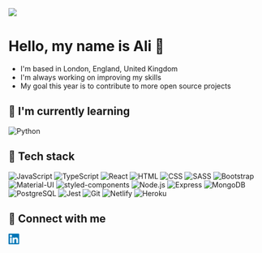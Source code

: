 ![](https://komarev.com/ghpvc/?username=edocai&color=green)

# Hello, my name is Ali 👋

- I'm based in London, England, United Kingdom
- I'm always working on improving my skills
- My goal this year is to contribute to more open source projects

## 🌱 I'm currently learning

![Python](https://img.shields.io/badge/Python-3776AB?style=for-the-badge&logo=python&logoColor=ffde57)

## 💼 Tech stack

![JavaScript](https://img.shields.io/badge/-javascript-F7DF1E?&style=for-the-badge&logo=javascript&logoColor=black) ![TypeScript](https://img.shields.io/badge/TypeScript-007ACC?style=for-the-badge&logo=typescript&logoColor=white) ![React](https://img.shields.io/badge/-React.JS-grey?&style=for-the-badge&logo=react&logoColor=61DAFB) ![HTML](https://img.shields.io/badge/HTML5-E34F26?style=for-the-badge&logo=html5&logoColor=white) ![CSS](https://img.shields.io/badge/-css3-1572B6?&style=for-the-badge&logo=css3&logoColor=white) ![SASS](https://img.shields.io/badge/Sass-CC6699?style=for-the-badge&logo=sass&logoColor=white) ![Bootstrap](https://img.shields.io/badge/bootstrap-blueviolet?style=for-the-badge&logo=bootstrap&logoColor=white) ![Material-UI](https://img.shields.io/badge/material--ui-blue?style=for-the-badge&logo=mui&logoColor=white) ![styled-components](https://img.shields.io/badge/styled--components-DB7093?style=for-the-badge&logo=styled-components&logoColor=white)  ![Node.js](https://img.shields.io/badge/Node.js-339933?style=for-the-badge&logo=nodedotjs&logoColor=white) ![Express](https://img.shields.io/badge/Express.js-000000?style=for-the-badge&logo=express&logoColor=white) ![MongoDB](https://img.shields.io/badge/mongodb-589636?style=for-the-badge&logo=mongodb&logoColor=white) ![PostgreSQL](https://img.shields.io/badge/PostgreSQL-316192?style=for-the-badge&logo=postgresql&logoColor=white) ![Jest](https://img.shields.io/badge/Jest-C21325?style=for-the-badge&logo=jest&logoColor=white) ![Git](https://img.shields.io/badge/-Git-F05032?&style=for-the-badge&logo=git&logoColor=white) ![Netlify](https://img.shields.io/badge/Netlify-00C7B7?style=for-the-badge&logo=netlify&logoColor=white) ![Heroku](https://img.shields.io/badge/Heroku-purple?style=for-the-badge&logo=heroku&logoColor=white)

## 🤝 Connect with me

<a href="https://www.linkedin.com/in/aliaih"><img align="left" src="images/linkedin.svg" alt="Ali Ibrahim | LinkedIn" width="21px"/></a>
